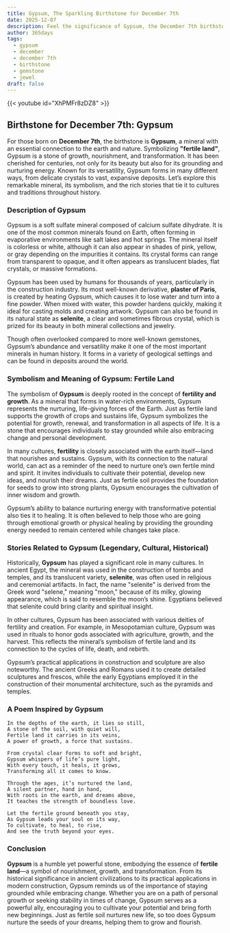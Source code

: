 ```yaml
---
title: Gypsum, The Sparkling Birthstone for December 7th
date: 2025-12-07
description: Feel the significance of Gypsum, the December 7th birthstone symbolizing Fertile land. Let its beauty and meaning brighten your day.
author: 365days
tags:
  - gypsum
  - december
  - december 7th
  - birthstone
  - gemstone
  - jewel
draft: false
---
```


{{< youtube id="XhPMFr8zDZ8" >}}

## Birthstone for December 7th: Gypsum

For those born on **December 7th**, the birthstone is **Gypsum**, a mineral with an essential connection to the earth and nature. Symbolizing **"fertile land"**, Gypsum is a stone of growth, nourishment, and transformation. It has been cherished for centuries, not only for its beauty but also for its grounding and nurturing energy. Known for its versatility, Gypsum forms in many different ways, from delicate crystals to vast, expansive deposits. Let’s explore this remarkable mineral, its symbolism, and the rich stories that tie it to cultures and traditions throughout history.

### Description of Gypsum

Gypsum is a soft sulfate mineral composed of calcium sulfate dihydrate. It is one of the most common minerals found on Earth, often forming in evaporative environments like salt lakes and hot springs. The mineral itself is colorless or white, although it can also appear in shades of pink, yellow, or gray depending on the impurities it contains. Its crystal forms can range from transparent to opaque, and it often appears as translucent blades, flat crystals, or massive formations.

Gypsum has been used by humans for thousands of years, particularly in the construction industry. Its most well-known derivative, **plaster of Paris**, is created by heating Gypsum, which causes it to lose water and turn into a fine powder. When mixed with water, this powder hardens quickly, making it ideal for casting molds and creating artwork. Gypsum can also be found in its natural state as **selenite**, a clear and sometimes fibrous crystal, which is prized for its beauty in both mineral collections and jewelry.

Though often overlooked compared to more well-known gemstones, Gypsum’s abundance and versatility make it one of the most important minerals in human history. It forms in a variety of geological settings and can be found in deposits around the world.

### Symbolism and Meaning of Gypsum: Fertile Land

The symbolism of **Gypsum** is deeply rooted in the concept of **fertility and growth**. As a mineral that forms in water-rich environments, Gypsum represents the nurturing, life-giving forces of the Earth. Just as fertile land supports the growth of crops and sustains life, Gypsum symbolizes the potential for growth, renewal, and transformation in all aspects of life. It is a stone that encourages individuals to stay grounded while also embracing change and personal development.

In many cultures, **fertility** is closely associated with the earth itself—land that nourishes and sustains. Gypsum, with its connection to the natural world, can act as a reminder of the need to nurture one’s own fertile mind and spirit. It invites individuals to cultivate their potential, develop new ideas, and nourish their dreams. Just as fertile soil provides the foundation for seeds to grow into strong plants, Gypsum encourages the cultivation of inner wisdom and growth.

Gypsum’s ability to balance nurturing energy with transformative potential also ties it to healing. It is often believed to help those who are going through emotional growth or physical healing by providing the grounding energy needed to remain centered while changes take place.

### Stories Related to Gypsum (Legendary, Cultural, Historical)

Historically, **Gypsum** has played a significant role in many cultures. In ancient Egypt, the mineral was used in the construction of tombs and temples, and its translucent variety, **selenite**, was often used in religious and ceremonial artifacts. In fact, the name "selenite" is derived from the Greek word "selene," meaning "moon," because of its milky, glowing appearance, which is said to resemble the moon’s shine. Egyptians believed that selenite could bring clarity and spiritual insight.

In other cultures, Gypsum has been associated with various deities of fertility and creation. For example, in Mesopotamian culture, Gypsum was used in rituals to honor gods associated with agriculture, growth, and the harvest. This reflects the mineral’s symbolism of fertile land and its connection to the cycles of life, death, and rebirth.

Gypsum’s practical applications in construction and sculpture are also noteworthy. The ancient Greeks and Romans used it to create detailed sculptures and frescos, while the early Egyptians employed it in the construction of their monumental architecture, such as the pyramids and temples.

### A Poem Inspired by Gypsum

```
In the depths of the earth, it lies so still,  
A stone of the soil, with quiet will,  
Fertile land it carries in its veins,  
A power of growth, a force that sustains.

From crystal clear forms to soft and bright,  
Gypsum whispers of life’s pure light,  
With every touch, it heals, it grows,  
Transforming all it comes to know.

Through the ages, it’s nurtured the land,  
A silent partner, hand in hand,  
With roots in the earth, and dreams above,  
It teaches the strength of boundless love.

Let the fertile ground beneath you stay,  
As Gypsum leads your soul on its way,  
To cultivate, to heal, to rise,  
And see the truth beyond your eyes.
```

### Conclusion

**Gypsum** is a humble yet powerful stone, embodying the essence of **fertile land**—a symbol of nourishment, growth, and transformation. From its historical significance in ancient civilizations to its practical applications in modern construction, Gypsum reminds us of the importance of staying grounded while embracing change. Whether you are on a path of personal growth or seeking stability in times of change, Gypsum serves as a powerful ally, encouraging you to cultivate your potential and bring forth new beginnings. Just as fertile soil nurtures new life, so too does Gypsum nurture the seeds of your dreams, helping them to grow and flourish.